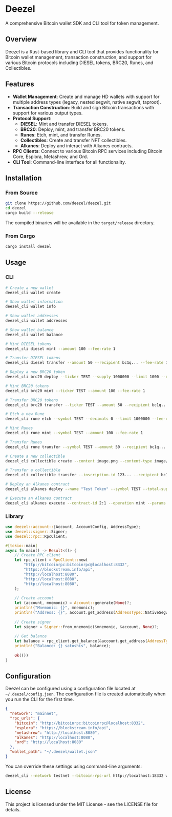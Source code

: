 # Deezel

A comprehensive Bitcoin wallet SDK and CLI tool for token management.

## Overview

Deezel is a Rust-based library and CLI tool that provides functionality for Bitcoin wallet management, transaction construction, and support for various Bitcoin protocols including DIESEL tokens, BRC20, Runes, and Collectibles.

## Features

- **Wallet Management**: Create and manage HD wallets with support for multiple address types (legacy, nested segwit, native segwit, taproot).
- **Transaction Construction**: Build and sign Bitcoin transactions with support for various output types.
- **Protocol Support**:
  - **DIESEL**: Mint and transfer DIESEL tokens.
  - **BRC20**: Deploy, mint, and transfer BRC20 tokens.
  - **Runes**: Etch, mint, and transfer Runes.
  - **Collectibles**: Create and transfer NFT collectibles.
  - **Alkanes**: Deploy and interact with Alkanes contracts.
- **RPC Clients**: Connect to various Bitcoin RPC services including Bitcoin Core, Esplora, Metashrew, and Ord.
- **CLI Tool**: Command-line interface for all functionality.

## Installation

### From Source

```bash
git clone https://github.com/deezel/deezel.git
cd deezel
cargo build --release
```

The compiled binaries will be available in the `target/release` directory.

### From Cargo

```bash
cargo install deezel
```

## Usage

### CLI

```bash
# Create a new wallet
deezel_cli wallet create

# Show wallet information
deezel_cli wallet info

# Show wallet addresses
deezel_cli wallet addresses

# Show wallet balance
deezel_cli wallet balance

# Mint DIESEL tokens
deezel_cli diesel mint --amount 100 --fee-rate 1

# Transfer DIESEL tokens
deezel_cli diesel transfer --amount 50 --recipient bc1q... --fee-rate 1

# Deploy a new BRC20 token
deezel_cli brc20 deploy --ticker TEST --supply 1000000 --limit 1000 --decimals 18 --fee-rate 1

# Mint BRC20 tokens
deezel_cli brc20 mint --ticker TEST --amount 100 --fee-rate 1

# Transfer BRC20 tokens
deezel_cli brc20 transfer --ticker TEST --amount 50 --recipient bc1q... --fee-rate 1

# Etch a new Rune
deezel_cli rune etch --symbol TEST --decimals 0 --limit 1000000 --fee-rate 1

# Mint Runes
deezel_cli rune mint --symbol TEST --amount 100 --fee-rate 1

# Transfer Runes
deezel_cli rune transfer --symbol TEST --amount 50 --recipient bc1q... --fee-rate 1

# Create a new collectible
deezel_cli collectible create --content image.png --content-type image/png --metadata metadata.json --fee-rate 1

# Transfer a collectible
deezel_cli collectible transfer --inscription-id 123... --recipient bc1q... --fee-rate 1

# Deploy an Alkanes contract
deezel_cli alkanes deploy --name "Test Token" --symbol TEST --total-supply 1000000 --cap 1000000 --mint-amount 100 --body contract.wasm --fee-rate 1

# Execute an Alkanes contract
deezel_cli alkanes execute --contract-id 2:1 --operation mint --params '{"amount": 100}' --fee-rate 1
```

### Library

```rust
use deezel::account::{Account, AccountConfig, AddressType};
use deezel::signer::Signer;
use deezel::rpc::RpcClient;

#[tokio::main]
async fn main() -> Result<()> {
    // Create RPC client
    let rpc_client = RpcClient::new(
        "http://bitcoinrpc:bitcoinrpc@localhost:8332",
        "https://blockstream.info/api",
        "http://localhost:8080",
        "http://localhost:8080",
        "http://localhost:8080",
    );
    
    // Create account
    let (account, mnemonic) = Account::generate(None)?;
    println!("Mnemonic: {}", mnemonic);
    println!("Address: {}", account.get_address(AddressType::NativeSegwit));
    
    // Create signer
    let signer = Signer::from_mnemonic(&mnemonic, &account, None)?;
    
    // Get balance
    let balance = rpc_client.get_balance(&account.get_address(AddressType::NativeSegwit)).await?;
    println!("Balance: {} satoshis", balance);
    
    Ok(())
}
```

## Configuration

Deezel can be configured using a configuration file located at `~/.deezel/config.json`. The configuration file is created automatically when you run the CLI for the first time.

```json
{
  "network": "mainnet",
  "rpc_urls": {
    "bitcoin": "http://bitcoinrpc:bitcoinrpc@localhost:8332",
    "esplora": "https://blockstream.info/api",
    "metashrew": "http://localhost:8080",
    "alkanes": "http://localhost:8080",
    "ord": "http://localhost:8080"
  },
  "wallet_path": "~/.deezel/wallet.json"
}
```

You can override these settings using command-line arguments:

```bash
deezel_cli --network testnet --bitcoin-rpc-url http://localhost:18332 wallet info
```

## License

This project is licensed under the MIT License - see the LICENSE file for details.
